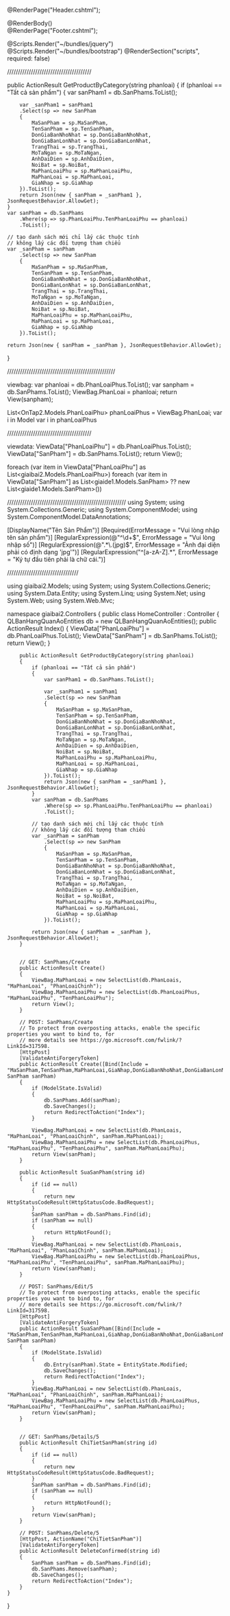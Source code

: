 @RenderPage("Header.cshtml");

<div class="container body-content">
    @RenderBody()
</div>
@RenderPage("Footer.cshtml");

@Scripts.Render("~/bundles/jquery")
@Scripts.Render("~/bundles/bootstrap")
@RenderSection("scripts", required: false)

///////////////////////////////////////

<script src="https://code.jquery.com/jquery-3.6.4.min.js"></script>
<script>
    $(".grid_sorting_button").click(function () {
        // Lấy giá trị hiển thị của phần tử được click
        var phanLoaiValue = $(this).text().trim();
        console.log("click");

        $.ajax({
            url: '@Url.Action("GetProductByCategory", "Home")',
            dataType: "json",
            type: "GET",
            data: { phanloai: phanLoaiValue },
            success: function (data) {
                console.log("data", data);

                // lấy thẻ html chứa các sản phẩm
                $('#isotope-grid').empty();

                $.each(data.sanPham, function (key, val) {
                    var newRow = `
                    <div class="col-sm-6 col-md-4 col-lg-3 p-b-35 isotope-item women">
                        <div class="block2">
                            <div class="block2-pic hov-img0">
                                <img src="/Content/${val.AnhDaiDien}" alt="IMG-PRODUCT">
                                <a href="SuaSanPham/${val.MaSanPham}" class="block2-btn flex-c-m stext-103 cl2 size-102 bg0 bor2 hov-btn1 p-lr-15 trans-04 js-show-modal1">
                                    Chi tiết sản phẩm
                                </a>
                            </div>
                            <div class="block2-txt flex-w flex-t p-t-14">
                                <div class="block2-txt-child1 flex-col-l ">
                                    <a href="product-detail.html" class="stext-104 cl4 hov-cl1 trans-04 js-name-b2 p-b-6">
                                        ${val.TenSanPham}
                                    </a>
                                    <span class="stext-105 cl3">
                                        ${val.DonGiaBanNhoNhat}
                                    </span>
                                </div>
                                <div class="block2-txt-child2 flex-r p-t-3">
                                    <a href="#" class="btn-addwish-b2 dis-block pos-relative js-addwish-b2">
                                        <img class="icon-heart1 dis-block trans-04" src="/Content/images/icons/icon-heart-01.png" alt="ICON">
                                        <img class="icon-heart2 dis-block trans-04 ab-t-l" src="/Content/images/icons/icon-heart-02.png" alt="ICON">
                                    </a>
                                </div>
                            </div>
                        </div>
                    </div>`;
                    $('#isotope-grid').append(newRow);
                });
            },
            error: function (jqXHR, textStatus, errorThrown) {
                console.log('AJAX Error:', textStatus, errorThrown);
                console.log('Status Code:', jqXHR.status);
                console.log('Response Text:', jqXHR.responseText);
            }
        });
    });
</script>

public ActionResult GetProductByCategory(string phanloai)
{
    if (phanloai == "Tất cả sản phẩm")
    {
        var sanPham1 = db.SanPhams.ToList();

        var _sanPham1 = sanPham1
        .Select(sp => new SanPham
        {
            MaSanPham = sp.MaSanPham,
            TenSanPham = sp.TenSanPham,
            DonGiaBanNhoNhat = sp.DonGiaBanNhoNhat,
            DonGiaBanLonNhat = sp.DonGiaBanLonNhat,
            TrangThai = sp.TrangThai,
            MoTaNgan = sp.MoTaNgan,
            AnhDaiDien = sp.AnhDaiDien,
            NoiBat = sp.NoiBat,
            MaPhanLoaiPhu = sp.MaPhanLoaiPhu,
            MaPhanLoai = sp.MaPhanLoai,
            GiaNhap = sp.GiaNhap
        }).ToList();
        return Json(new { sanPham = _sanPham1 }, JsonRequestBehavior.AllowGet);
    }
    var sanPham = db.SanPhams
        .Where(sp => sp.PhanLoaiPhu.TenPhanLoaiPhu == phanloai)
        .ToList();

    // tạo danh sách mới chỉ lấy các thuộc tính
    // không lấy các đối tượng tham chiếu
    var _sanPham = sanPham
        .Select(sp => new SanPham
        {
            MaSanPham = sp.MaSanPham,
            TenSanPham = sp.TenSanPham,
            DonGiaBanNhoNhat = sp.DonGiaBanNhoNhat,
            DonGiaBanLonNhat = sp.DonGiaBanLonNhat,
            TrangThai = sp.TrangThai,
            MoTaNgan = sp.MoTaNgan,
            AnhDaiDien = sp.AnhDaiDien,
            NoiBat = sp.NoiBat,
            MaPhanLoaiPhu = sp.MaPhanLoaiPhu,
            MaPhanLoai = sp.MaPhanLoai,
            GiaNhap = sp.GiaNhap
        }).ToList();

    return Json(new { sanPham = _sanPham }, JsonRequestBehavior.AllowGet);
}

//////////////////////////////////////////////////

viewbag:
var phanloai = db.PhanLoaiPhus.ToList();
var sanpham = db.SanPhams.ToList();
ViewBag.PhanLoai = phanloai;
return View(sanpham);

List<OnTap2.Models.PhanLoaiPhu> phanLoaiPhus = ViewBag.PhanLoai;
var i in Model
var i in phanLoaiPhus

///////////////////////////////////////

viewdata:
ViewData["PhanLoaiPhu"] = db.PhanLoaiPhus.ToList();
ViewData["SanPham"] = db.SanPhams.ToList();
return View();

foreach (var item in ViewData["PhanLoaiPhu"] as List<giaibai2.Models.PhanLoaiPhu>)
foreach (var item in ViewData["SanPham"] as List<giaide1.Models.SanPham> ?? new List<giaide1.Models.SanPham>())

///////////////////////////////////////////////////////
using System;
using System.Collections.Generic;
using System.ComponentModel;
using System.ComponentModel.DataAnnotations;

[DisplayName("Tên Sản Phẩm")]
[Required(ErrorMessage = "Vui lòng nhập tên sản phẩm")]
[RegularExpression(@"^\d+$", ErrorMessage = "Vui lòng nhập số")]
[RegularExpression(@".*\.(jpg)$", ErrorMessage = "Ảnh đại diện phải có định dạng 'jpg'")]
[RegularExpression("^[a-zA-Z].*", ErrorMessage = "Ký tự đầu tiên phải là chữ cái.")]



/////////////////////////////////

using giaibai2.Models;
using System;
using System.Collections.Generic;
using System.Data.Entity;
using System.Linq;
using System.Net;
using System.Web;
using System.Web.Mvc;

namespace giaibai2.Controllers
{
    public class HomeController : Controller
    {
        QLBanHangQuanAoEntities db = new QLBanHangQuanAoEntities();
        public ActionResult Index()
        {
            ViewData["PhanLoaiPhu"] = db.PhanLoaiPhus.ToList();
            ViewData["SanPham"] = db.SanPhams.ToList();
            return View();
        }

        public ActionResult GetProductByCategory(string phanloai)
        {
            if (phanloai == "Tất cả sản phẩm")
            {
                var sanPham1 = db.SanPhams.ToList();

                var _sanPham1 = sanPham1
                .Select(sp => new SanPham
                {
                    MaSanPham = sp.MaSanPham,
                    TenSanPham = sp.TenSanPham,
                    DonGiaBanNhoNhat = sp.DonGiaBanNhoNhat,
                    DonGiaBanLonNhat = sp.DonGiaBanLonNhat,
                    TrangThai = sp.TrangThai,
                    MoTaNgan = sp.MoTaNgan,
                    AnhDaiDien = sp.AnhDaiDien,
                    NoiBat = sp.NoiBat,
                    MaPhanLoaiPhu = sp.MaPhanLoaiPhu,
                    MaPhanLoai = sp.MaPhanLoai,
                    GiaNhap = sp.GiaNhap
                }).ToList();
                return Json(new { sanPham = _sanPham1 }, JsonRequestBehavior.AllowGet);
            }
            var sanPham = db.SanPhams
                .Where(sp => sp.PhanLoaiPhu.TenPhanLoaiPhu == phanloai)
                .ToList();

            // tạo danh sách mới chỉ lấy các thuộc tính
            // không lấy các đối tượng tham chiếu
            var _sanPham = sanPham
                .Select(sp => new SanPham
                {
                    MaSanPham = sp.MaSanPham,
                    TenSanPham = sp.TenSanPham,
                    DonGiaBanNhoNhat = sp.DonGiaBanNhoNhat,
                    DonGiaBanLonNhat = sp.DonGiaBanLonNhat,
                    TrangThai = sp.TrangThai,
                    MoTaNgan = sp.MoTaNgan,
                    AnhDaiDien = sp.AnhDaiDien,
                    NoiBat = sp.NoiBat,
                    MaPhanLoaiPhu = sp.MaPhanLoaiPhu,
                    MaPhanLoai = sp.MaPhanLoai,
                    GiaNhap = sp.GiaNhap
                }).ToList();

            return Json(new { sanPham = _sanPham }, JsonRequestBehavior.AllowGet);
        }


        // GET: SanPhams/Create
        public ActionResult Create()
        {
            ViewBag.MaPhanLoai = new SelectList(db.PhanLoais, "MaPhanLoai", "PhanLoaiChinh");
            ViewBag.MaPhanLoaiPhu = new SelectList(db.PhanLoaiPhus, "MaPhanLoaiPhu", "TenPhanLoaiPhu");
            return View();
        }

        // POST: SanPhams/Create
        // To protect from overposting attacks, enable the specific properties you want to bind to, for 
        // more details see https://go.microsoft.com/fwlink/?LinkId=317598.
        [HttpPost]
        [ValidateAntiForgeryToken]
        public ActionResult Create([Bind(Include = "MaSanPham,TenSanPham,MaPhanLoai,GiaNhap,DonGiaBanNhoNhat,DonGiaBanLonNhat,TrangThai,MoTaNgan,AnhDaiDien,NoiBat,MaPhanLoaiPhu")] SanPham sanPham)
        {
            if (ModelState.IsValid)
            {
                db.SanPhams.Add(sanPham);
                db.SaveChanges();
                return RedirectToAction("Index");
            }

            ViewBag.MaPhanLoai = new SelectList(db.PhanLoais, "MaPhanLoai", "PhanLoaiChinh", sanPham.MaPhanLoai);
            ViewBag.MaPhanLoaiPhu = new SelectList(db.PhanLoaiPhus, "MaPhanLoaiPhu", "TenPhanLoaiPhu", sanPham.MaPhanLoaiPhu);
            return View(sanPham);
        }

        public ActionResult SuaSanPham(string id)
        {
            if (id == null)
            {
                return new HttpStatusCodeResult(HttpStatusCode.BadRequest);
            }
            SanPham sanPham = db.SanPhams.Find(id);
            if (sanPham == null)
            {
                return HttpNotFound();
            }
            ViewBag.MaPhanLoai = new SelectList(db.PhanLoais, "MaPhanLoai", "PhanLoaiChinh", sanPham.MaPhanLoai);
            ViewBag.MaPhanLoaiPhu = new SelectList(db.PhanLoaiPhus, "MaPhanLoaiPhu", "TenPhanLoaiPhu", sanPham.MaPhanLoaiPhu);
            return View(sanPham);
        }

        // POST: SanPhams/Edit/5
        // To protect from overposting attacks, enable the specific properties you want to bind to, for 
        // more details see https://go.microsoft.com/fwlink/?LinkId=317598.
        [HttpPost]
        [ValidateAntiForgeryToken]
        public ActionResult SuaSanPham([Bind(Include = "MaSanPham,TenSanPham,MaPhanLoai,GiaNhap,DonGiaBanNhoNhat,DonGiaBanLonNhat,TrangThai,MoTaNgan,AnhDaiDien,NoiBat,MaPhanLoaiPhu")] SanPham sanPham)
        {
            if (ModelState.IsValid)
            {
                db.Entry(sanPham).State = EntityState.Modified;
                db.SaveChanges();
                return RedirectToAction("Index");
            }
            ViewBag.MaPhanLoai = new SelectList(db.PhanLoais, "MaPhanLoai", "PhanLoaiChinh", sanPham.MaPhanLoai);
            ViewBag.MaPhanLoaiPhu = new SelectList(db.PhanLoaiPhus, "MaPhanLoaiPhu", "TenPhanLoaiPhu", sanPham.MaPhanLoaiPhu);
            return View(sanPham);
        }


        // GET: SanPhams/Details/5
        public ActionResult ChiTietSanPham(string id)
        {
            if (id == null)
            {
                return new HttpStatusCodeResult(HttpStatusCode.BadRequest);
            }
            SanPham sanPham = db.SanPhams.Find(id);
            if (sanPham == null)
            {
                return HttpNotFound();
            }
            return View(sanPham);
        }

        // POST: SanPhams/Delete/5
        [HttpPost, ActionName("ChiTietSanPham")]
        [ValidateAntiForgeryToken]
        public ActionResult DeleteConfirmed(string id)
        {
            SanPham sanPham = db.SanPhams.Find(id);
            db.SanPhams.Remove(sanPham);
            db.SaveChanges();
            return RedirectToAction("Index");
        }
    }
}




